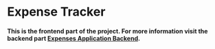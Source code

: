 <h1>Expense Tracker</h1>

<h4>This is the frontend part of the project. For more information visit the backend part <a href="https://github.com/romvol13/Expenses_application_back_end">Expenses Application Backend</a>.</h4>


